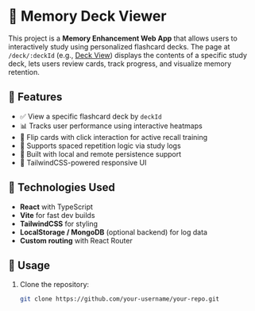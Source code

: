 # 🧠 Memory Deck Viewer

This project is a **Memory Enhancement Web App** that allows users to interactively study using personalized flashcard decks. The page at `/deck/:deckId` (e.g., [Deck View](http://localhost:5173/deck/66160225-8d88-41e6-a86d-410b7634de1a)) displays the contents of a specific study deck, lets users review cards, track progress, and visualize memory retention.

## 🚀 Features

- ✅ View a specific flashcard deck by `deckId`
- 📊 Tracks user performance using interactive heatmaps
- 🔄 Flip cards with click interaction for active recall training
- 🧩 Supports spaced repetition logic via study logs
- 💾 Built with local and remote persistence support
- 🎨 TailwindCSS-powered responsive UI

## 🧪 Technologies Used

- **React** with TypeScript
- **Vite** for fast dev builds
- **TailwindCSS** for styling
- **LocalStorage / MongoDB** (optional backend) for log data
- **Custom routing** with React Router

## 🧭 Usage

1. Clone the repository:
   ```bash
   git clone https://github.com/your-username/your-repo.git

